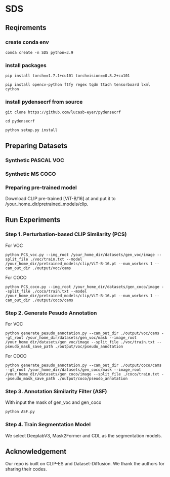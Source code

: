 # SDS
## Reqirements
### create conda env
`conda create -n SDS python=3.9`

### install packages
`pip install torch==1.7.1+cu101 torchvision==0.8.2+cu101`

`pip install opencv-python ftfy regex tqdm ttach tensorboard lxml cython`

### install pydensecrf from source
`git clone https://github.com/lucasb-eyer/pydensecrf`

`cd pydensecrf`

`python setup.py install`

## Preparing Datasets
### Synthetic PASCAL VOC
### Synthetic MS COCO
### Preparing pre-trained model
Download CLIP pre-trained [ViT-B/16] at and put it to /your_home_dir/pretrained_models/clip.

## Run Experiments
### Step 1. Perturbation-based CLIP Similarity (PCS)
For VOC

`python PCS_voc.py --img_root /your_home_dir/datasets/gen_voc/image --split_file ./voc/train.txt --model /your_home_dir/pretrained_models/clip/ViT-B-16.pt --num_workers 1 --cam_out_dir ./output/voc/cams`

For COCO

`python PCS_coco.py --img_root /your_home_dir/datasets/gen_coco/image --split_file ./coco/train.txt --model /your_home_dir/pretrained_models/clip/ViT-B-16.pt --num_workers 1 --cam_out_dir ./output/coco/cams`


### Step 2. Generate Pesudo Annotation
For VOC

`python generate_pesudo_annotation.py --cam_out_dir ./output/voc/cams --gt_root /your_home_dir/datasets/gen_voc/mask --image_root /your_home_dir/datasets/gen_voc/image --split_file ./voc/train.txt --pseudo_mask_save_path ./output/voc/pseudo_annotation`

For COCO

`python generate_pesudo_annotation.py --cam_out_dir ./output/coco/cams --gt_root /your_home_dir/datasets/gen_coco/mask --image_root /your_home_dir/datasets/gen_coco/image --split_file ./coco/train.txt --pseudo_mask_save_path ./output/coco/pseudo_annotation`

### Step 3. Annotation Similarity Filter (ASF)
With input the mask of gen_voc and gen_coco

`python ASF.py`


### Step 4. Train Segmentation Model
We select DeeplabV3, Mask2Former and CDL as the segmentation models.

## Acknowledgement
Our repo is built on CLIP-ES and Dataset-Diffusion. We thank the authors for sharing their codes.
